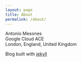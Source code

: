 ```yaml
---
layout: page
title: About
permalink: /about/
---
```

Antonio Mesones  
Google Cloud ACE  
London, England, United Kingdom  


Blog built with [jekyll](https://github.com/jekyll)
